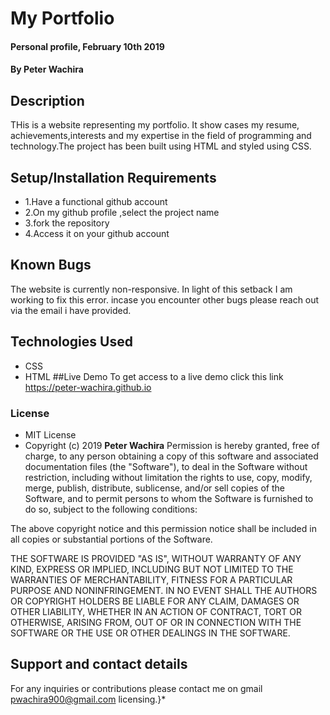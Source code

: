 
# My Portfolio
#### Personal profile, February 10th 2019
#### By **Peter Wachira**
## Description
THis is a website representing my portfolio. It show cases my resume, achievements,interests and my expertise in the field of programming and technology.The project has been built using HTML and styled using CSS.   
## Setup/Installation Requirements
* 1.Have a functional github account
* 2.On my github profile ,select the project name
* 3.fork the repository
* 4.Access it on your github account
## Known Bugs
The website is currently non-responsive. In light of this setback I am working to  fix this error.
incase you encounter other bugs please reach out via the email i have provided.
## Technologies Used
* CSS
* HTML
##Live Demo
To get access to a live demo click this link  https://peter-wachira.github.io 

### License
* MIT License
* Copyright (c) 2019 **Peter Wachira**
Permission is hereby granted, free of charge, to any person obtaining a copy of this software and associated documentation files (the "Software"), to deal in the Software without restriction, including without limitation the rights to use, copy, modify, merge, publish, distribute, sublicense, and/or sell copies of the Software, and to permit persons to whom the Software is furnished to do so, subject to the following conditions:

The above copyright notice and this permission notice shall be included in all copies or substantial portions of the Software.

THE SOFTWARE IS PROVIDED "AS IS", WITHOUT WARRANTY OF ANY KIND, EXPRESS OR IMPLIED, INCLUDING BUT NOT LIMITED TO THE WARRANTIES OF MERCHANTABILITY, FITNESS FOR A PARTICULAR PURPOSE AND NONINFRINGEMENT. IN NO EVENT SHALL THE AUTHORS OR COPYRIGHT HOLDERS BE LIABLE FOR ANY CLAIM, DAMAGES OR OTHER LIABILITY, WHETHER IN AN ACTION OF CONTRACT, TORT OR OTHERWISE, ARISING FROM, OUT OF OR IN CONNECTION WITH THE SOFTWARE OR THE USE OR OTHER DEALINGS IN THE SOFTWARE.
## Support and contact details
For any inquiries or contributions please contact me on gmail pwachira900@gmail.com
 licensing.}*

